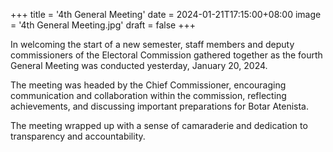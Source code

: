 +++
title = '4th General Meeting'
date = 2024-01-21T17:15:00+08:00
image = '4th General Meeting.jpg'
draft = false
+++


In welcoming the start of a new semester, staff members and deputy commissioners of the Electoral Commission gathered together as the fourth General Meeting was conducted yesterday, January 20, 2024.

The meeting was headed by the Chief Commissioner, encouraging communication and collaboration within the commission, reflecting achievements, and discussing important preparations for Botar Atenista.

The meeting wrapped up with a sense of camaraderie and dedication to transparency and accountability.
